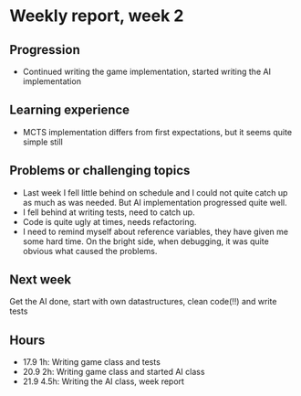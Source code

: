 # Weekly report, week 2
## Progression
* Continued writing the game implementation, started writing the AI implementation
## Learning experience
* MCTS implementation differs from first expectations, but it seems quite simple still

## Problems or challenging topics
* Last week I fell little behind on schedule and I could not quite catch up as much as was needed. But AI implementation progressed quite well.
* I fell behind at writing tests, need to catch up.
* Code is quite ugly at times, needs refactoring.
* I need to remind myself about reference variables, they have given me some hard time. On the bright side, when debugging, it was quite obvious what caused the problems.
## Next week
Get the AI done, start with own datastructures, clean code(!!) and write tests
## Hours
* 17.9 1h: Writing game class and tests
* 20.9 2h: Writing game class and started AI class
* 21.9 4.5h: Writing the AI class, week report
